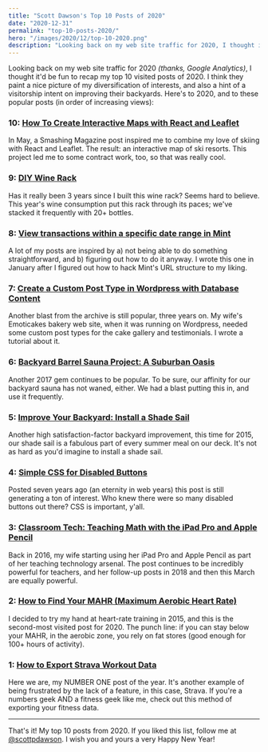 ```yaml
---
title: "Scott Dawson's Top 10 Posts of 2020"
date: "2020-12-31"
permalink: "top-10-posts-2020/"
hero: "/images/2020/12/top-10-2020.png"
description: "Looking back on my web site traffic for 2020, I thought it'd be fun to recap my top 10 visited posts of 2020. They paint a nice picture of my diversification of interests, and also a hint of a visitorship intent on improving their backyards."
---
```


Looking back on my web site traffic for 2020 _(thanks, Google Analytics)_, I thought it'd be fun to recap my top 10 visited posts of 2020. I think they paint a nice picture of my diversification of interests, and also a hint of a visitorship intent on improving their backyards. Here's to 2020, and to these popular posts (in order of increasing views):

### 10: [How To Create Interactive Maps with React and Leaflet](/how-to-create-interactive-maps-with-react-and-leaflet/)

In May, a Smashing Magazine post inspired me to combine my love of skiing with React and Leaflet. The result: an interactive map of ski resorts. This project led me to some contract work, too, so that was really cool. 

### 9: [DIY Wine Rack](/diy-wine-rack/)

Has it really been 3 years since I built this wine rack? Seems hard to believe. This year's wine consumption put this rack through its paces; we've stacked it frequently with 20+ bottles.

### 8: [View transactions within a specific date range in Mint](/view-transactions-within-date-range-in-mint/)

A lot of my posts are inspired by a) not being able to do something straightforward, and b) figuring out how to do it anyway. I wrote this one in January after I figured out how to hack Mint's URL structure to my liking.

### 7: [Create a Custom Post Type in Wordpress with Database Content](/create-a-database-driven-custom-post-type-in-wordpress/)

Another blast from the archive is still popular, three years on. My wife's Emoticakes bakery web site, when it was running on Wordpress, needed some custom post types for the cake gallery and testimonials. I wrote a tutorial about it.

### 6: [Backyard Barrel Sauna Project: A Suburban Oasis](/backyard-barrel-sauna-project-suburban-oasis/)

Another 2017 gem continues to be popular. To be sure, our affinity for our backyard sauna has not waned, either. We had a blast putting this in, and use it frequently.

### 5: [Improve Your Backyard: Install a Shade Sail](/improve-your-backyard-install-a-shade-sail/)

Another high satisfaction-factor backyard improvement, this time for 2015, our shade sail is a fabulous part of every summer meal on our deck. It's not as hard as you'd imagine to install a shade sail. 

### 4: [Simple CSS for Disabled Buttons](/simple-css-for-disabled-buttons/)

Posted seven years ago (an eternity in web years) this post is still generating a ton of interest. Who knew there were so many disabled buttons out there? CSS is important, y'all. 

### 3: [Classroom Tech: Teaching Math with the iPad Pro and Apple Pencil](/teaching-math-with-the-ipad-pro-and-apple-pencil/)

Back in 2016, my wife starting using her iPad Pro and Apple Pencil as part of her teaching technology arsenal. The post continues to be incredibly powerful for teachers, and her follow-up posts in 2018 and then this March are equally powerful.

### 2: [How to Find Your MAHR (Maximum Aerobic Heart Rate)](/find-your-mahr-maximum-aerobic-heart-rate/)

I decided to try my hand at heart-rate training in 2015, and this is the second-most visited post for 2020. The punch line: if you can stay below your MAHR, in the aerobic zone, you rely on fat stores (good enough for 100+ hours of activity).

### 1: [How to Export Strava Workout Data](/export-strava-workout-data/)

Here we are, my NUMBER ONE post of the year. It's another example of being frustrated by the lack of a feature, in this case, Strava. If you're a numbers geek AND a fitness geek like me, check out this method of exporting your fitness data.

---

That's it! My top 10 posts from 2020. If you liked this list, follow me at [@scottpdawson](https://twitter.com/scottpdawson). I wish you and yours a very Happy New Year!